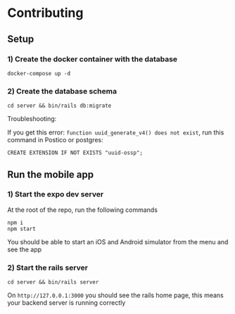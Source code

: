 # Contributing

## Setup

### 1) Create the docker container with the database

```
docker-compose up -d
```

### 2) Create the database schema

```
cd server && bin/rails db:migrate
```

Troubleshooting:

If you get this error: `function uuid_generate_v4() does not exist`, run this command in Postico or postgres:

```
CREATE EXTENSION IF NOT EXISTS "uuid-ossp";
```

## Run the mobile app

### 1) Start the expo dev server

At the root of the repo, run the following commands

```
npm i
npm start
```

You should be able to start an iOS and Android simulator from the menu and see the app

### 2) Start the rails server

```
cd server && bin/rails server
```

On `http://127.0.0.1:3000` you should see the rails home page, this means your backend server is running correctly
